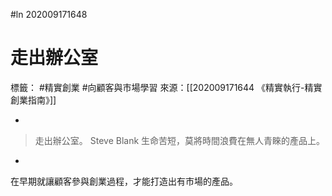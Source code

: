#ln 202009171648
# 走出辦公室
標籤： #精實創業 #向顧客與市場學習 
來源：[[202009171644 《精實執行-精實創業指南》]]

-

>走出辦公室。
>Steve Blank
>生命苦短，莫將時間浪費在無人青睞的產品上。

-

在早期就讓顧客參與創業過程，才能打造出有市場的產品。